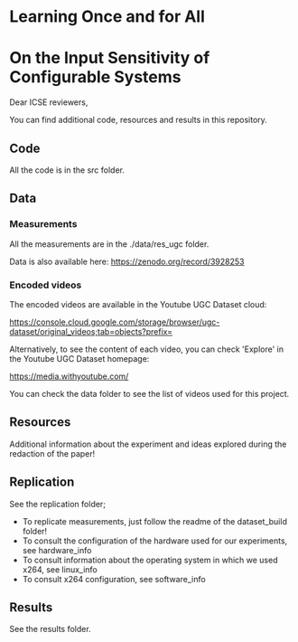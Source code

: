 # Learning Once and for All
# On the Input Sensitivity of Configurable Systems

Dear ICSE reviewers,

You can find additional code, resources and results in this repository.

## Code

All the code is in the src folder.

## Data

### Measurements

All the measurements are in the ./data/res_ugc folder.

Data is also available here: https://zenodo.org/record/3928253

### Encoded videos

The encoded videos are available in the Youtube UGC Dataset cloud:

https://console.cloud.google.com/storage/browser/ugc-dataset/original_videos;tab=objects?prefix=

Alternatively, to see the content of each video, you can check 'Explore' in the Youtube UGC Dataset homepage:

https://media.withyoutube.com/

You can check the data folder to see the list of videos used for this project.

## Resources

Additional information about the experiment and ideas explored during the redaction of the paper!

## Replication

See the replication folder;
- To replicate measurements, just follow the readme of the dataset_build folder!
- To consult the configuration of the hardware used for our experiments, see hardware_info
- To consult information about the operating system in which we used x264, see linux_info
- To consult x264 configuration, see software_info


## Results

See the results folder.
